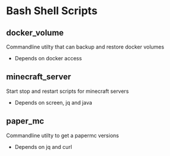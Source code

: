 # Bash Shell Scripts

## docker_volume
 Commandline utilty that can backup and restore docker volumes
 - Depends on docker access
 
## minecraft_server
 Start stop and restart scripts for minecraft servers
 - Depends on screen, jq and java
 
## paper_mc
 Commandline utilty to get a papermc versions
 - Depends on jq and curl
 